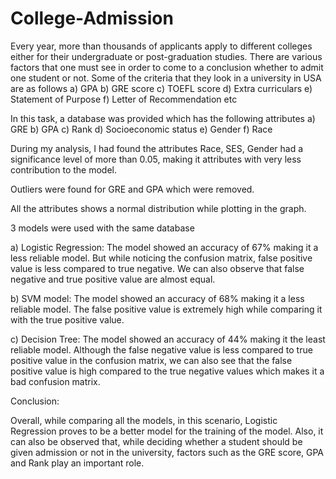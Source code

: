 # College-Admission

Every year, more than thousands of applicants apply to different colleges either for their undergraduate or post-graduation studies. There are various factors that one must see in order to come to a conclusion whether to admit one student or not. Some of the criteria that they look in a university in USA are as follows
a)	GPA
b)	GRE score
c)	TOEFL score 
d)	Extra curriculars 
e)	Statement of Purpose
f)	Letter of Recommendation etc

In this task, a database was provided which has the following attributes
a)	GRE
b)	GPA
c)	Rank
d)	Socioeconomic status
e)	Gender
f)	Race

During my analysis, I had found the attributes Race, SES, Gender had a significance level of more than 0.05, making it attributes with very less contribution to the model. 

Outliers were found for GRE and GPA which were removed.

All the attributes shows a normal distribution while plotting in the graph. 

3 models were used with the same database

a)	Logistic Regression: The model showed an accuracy of 67% making it a less reliable model. But while noticing the confusion matrix, false positive value is less compared to true negative. We can also observe that false negative and true positive value are almost equal. 

b)	SVM model: The model showed an accuracy of 68% making it a less reliable model. The false positive value is extremely high while comparing it with the true positive value.

c)	Decision Tree: The model showed an accuracy of 44% making it the least reliable model. Although the false negative value is less compared to true positive value in the confusion matrix, we can also see that the false positive value is high compared to the true negative values which makes it a bad confusion matrix.

Conclusion:

Overall, while comparing all the models, in this scenario, Logistic Regression proves to be a better model for the training of the model. Also, it can also be observed that, while deciding whether a student should be given admission or not in the university, factors such as the GRE score, GPA and Rank play an important role. 
